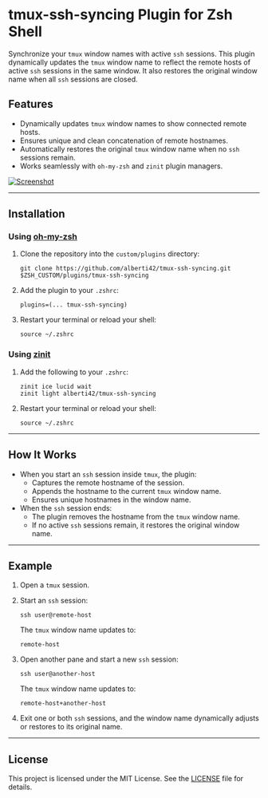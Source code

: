 # tmux-ssh-syncing Plugin for Zsh Shell

Synchronize your `tmux` window names with active `ssh` sessions. This plugin dynamically updates the `tmux` window name to reflect the remote hosts of active `ssh` sessions in the same window. It also restores the original window name when all `ssh` sessions are closed.

## Features

- Dynamically updates `tmux` window names to show connected remote hosts.
- Ensures unique and clean concatenation of remote hostnames.
- Automatically restores the original `tmux` window name when no `ssh` sessions remain.
- Works seamlessly with `oh-my-zsh` and `zinit` plugin managers.

<a href="https://asciinema.org/a/696301" target="_blank"><img src="https://asciinema.org/a/696301.svg" alt="Screenshot" /></a>

---

## Installation

### Using [oh-my-zsh](https://ohmyz.sh)

1. Clone the repository into the `custom/plugins` directory:
   ```
   git clone https://github.com/alberti42/tmux-ssh-syncing.git $ZSH_CUSTOM/plugins/tmux-ssh-syncing
   ```

2. Add the plugin to your `.zshrc`:
   ```
   plugins=(... tmux-ssh-syncing)
   ```

3. Restart your terminal or reload your shell:
   ```
   source ~/.zshrc
   ```

### Using [zinit](https://github.com/zdharma-continuum/zinit)

1. Add the following to your `.zshrc`:
   ```
   zinit ice lucid wait
   zinit light alberti42/tmux-ssh-syncing
   ```

2. Restart your terminal or reload your shell:
   ```
   source ~/.zshrc
   ```

---

## How It Works

- When you start an `ssh` session inside `tmux`, the plugin:
  - Captures the remote hostname of the session.
  - Appends the hostname to the current `tmux` window name.
  - Ensures unique hostnames in the window name.
- When the `ssh` session ends:
  - The plugin removes the hostname from the `tmux` window name.
  - If no active `ssh` sessions remain, it restores the original window name.

---

## Example

1. Open a `tmux` session.
2. Start an `ssh` session:
   ```
   ssh user@remote-host
   ```
   The `tmux` window name updates to:
   ```
   remote-host
   ```

3. Open another pane and start a new `ssh` session:
   ```
   ssh user@another-host
   ```
   The `tmux` window name updates to:
   ```
   remote-host+another-host
   ```

4. Exit one or both `ssh` sessions, and the window name dynamically adjusts or restores to its original name.

---

## License

This project is licensed under the MIT License. See the [LICENSE](LICENSE) file for details.
